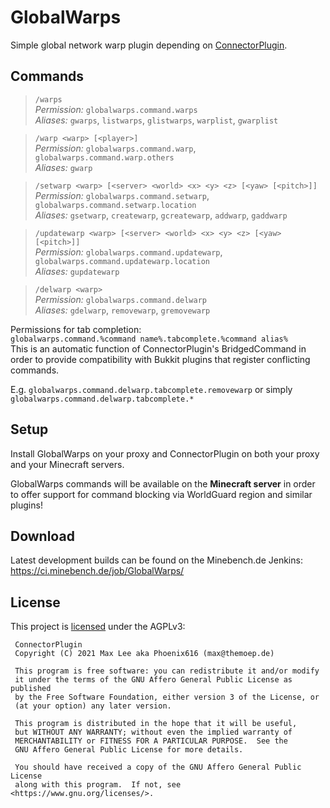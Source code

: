 # GlobalWarps

Simple global network warp plugin depending on [ConnectorPlugin](https://github.com/Phoenix616/ConnectorPlugin).

## Commands

> `/warps`  
> *Permission:* `globalwarps.command.warps`  
> *Aliases:* `gwarps`, `listwarps`, `glistwarps`, `warplist`, `gwarplist`

> `/warp <warp> [<player>]`  
> *Permission:* `globalwarps.command.warp`, `globalwarps.command.warp.others`    
> *Aliases:* `gwarp` 

> `/setwarp <warp> [<server> <world> <x> <y> <z> [<yaw> [<pitch>]]`  
> *Permission:* `globalwarps.command.setwarp`, `globalwarps.command.setwarp.location`  
> *Aliases:* `gsetwarp`, `createwarp`, `gcreatewarp`, `addwarp`, `gaddwarp`
 
> `/updatewarp <warp> [<server> <world> <x> <y> <z> [<yaw> [<pitch>]]`  
> *Permission:* `globalwarps.command.updatewarp`, `globalwarps.command.updatewarp.location`  
> *Aliases:* `gupdatewarp`

> `/delwarp <warp>`  
> *Permission:* `globalwarps.command.delwarp`  
> *Aliases:* `gdelwarp`, `removewarp`, `gremovewarp`

Permissions for tab completion:  
`globalwarps.command.%command name%.tabcomplete.%command alias%`  
This is an automatic function of ConnectorPlugin's BridgedCommand in order to provide compatibility with Bukkit plugins that register conflicting commands.

E.g. `globalwarps.command.delwarp.tabcomplete.removewarp` or simply `globalwarps.command.delwarp.tabcomplete.*`

## Setup

Install GlobalWarps on your proxy and ConnectorPlugin on both your proxy and your Minecraft servers.

GlobalWarps commands will be available on the **Minecraft server** in order to offer support for command blocking via WorldGuard region and similar plugins!

## Download

Latest development builds can be found on the Minebench.de Jenkins: https://ci.minebench.de/job/GlobalWarps/

## License

This project is [licensed](LICENSE) under the AGPLv3:

```
 ConnectorPlugin
 Copyright (C) 2021 Max Lee aka Phoenix616 (max@themoep.de)

 This program is free software: you can redistribute it and/or modify
 it under the terms of the GNU Affero General Public License as published
 by the Free Software Foundation, either version 3 of the License, or
 (at your option) any later version.

 This program is distributed in the hope that it will be useful,
 but WITHOUT ANY WARRANTY; without even the implied warranty of
 MERCHANTABILITY or FITNESS FOR A PARTICULAR PURPOSE.  See the
 GNU Affero General Public License for more details.

 You should have received a copy of the GNU Affero General Public License
 along with this program.  If not, see <https://www.gnu.org/licenses/>.
```
